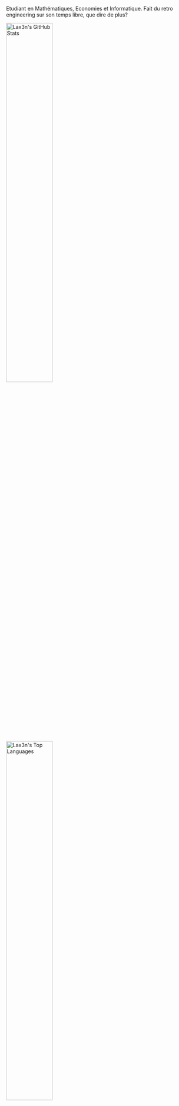 Etudiant en Mathématiques, Economies et Informatique. Fait du retro engineering sur son temps libre, que dire de plus?

<p>
  <img src="https://github-stats-lax3ns-projects.vercel.app/api?username=Lax3n&theme=github_dark&show_icons=true&count_private=true" width="50%" alt="Lax3n's GitHub Stats">
  <img src="https://github-readme-stats.vercel.app/api/top-langs/?username=Lax3n&layout=compact&theme=github_dark" width="50%" alt="Lax3n's Top Languages">
</p>
